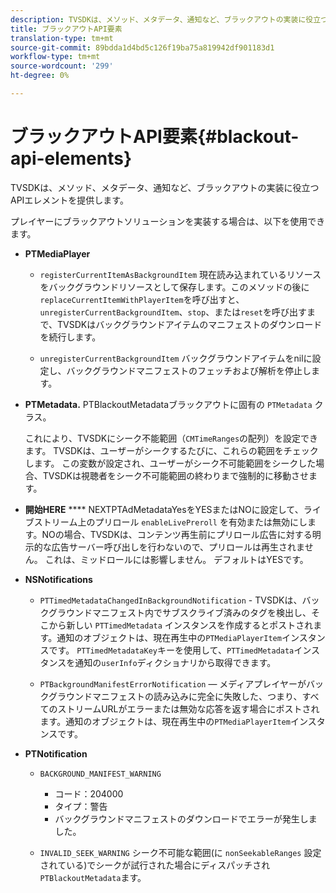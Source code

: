 ```yaml
---
description: TVSDKは、メソッド、メタデータ、通知など、ブラックアウトの実装に役立つAPIエレメントを提供します。
title: ブラックアウトAPI要素
translation-type: tm+mt
source-git-commit: 89bdda1d4bd5c126f19ba75a819942df901183d1
workflow-type: tm+mt
source-wordcount: '299'
ht-degree: 0%

---
```



# ブラックアウトAPI要素{#blackout-api-elements}

TVSDKは、メソッド、メタデータ、通知など、ブラックアウトの実装に役立つAPIエレメントを提供します。

プレイヤーにブラックアウトソリューションを実装する場合は、以下を使用できます。

* **PTMediaPlayer**

   * `registerCurrentItemAsBackgroundItem` 現在読み込まれているリソースをバックグラウンドリソースとして保存します。このメソッドの後に`replaceCurrentItemWithPlayerItem`を呼び出すと、`unregisterCurrentBackgroundItem`、`stop`、または`reset`を呼び出すまで、TVSDKはバックグラウンドアイテムのマニフェストのダウンロードを続行します。

   * `unregisterCurrentBackgroundItem` バックグラウンドアイテムをnilに設定し、バックグラウンドマニフェストのフェッチおよび解析を停止します。

* **PTMetadata.** PTBlackoutMetadataブラックアウトに固有の `PTMetadata` クラス。

   これにより、TVSDKにシーク不能範囲（`CMTimeRanges`の配列）を設定できます。 TVSDKは、ユーザーがシークするたびに、これらの範囲をチェックします。 この変数が設定され、ユーザーがシーク不可能範囲をシークした場合、TVSDKは視聴者をシーク不可能範囲の終わりまで強制的に移動させます。

* **開始HERE** **** NEXTPTAdMetadataYesをYESまたはNOに設定して、ライブストリーム上のプリロール `enableLivePreroll` を有効または無効にします。NOの場合、TVSDKは、コンテンツ再生前にプリロール広告に対する明示的な広告サーバー呼び出しを行わないので、プリロールは再生されません。 これは、ミッドロールには影響しません。 デフォルトはYESです。

* **NSNotifications**

   * `PTTimedMetadataChangedInBackgroundNotification` - TVSDKは、バックグラウンドマニフェスト内でサブスクライブ済みのタグを検出し、そこから新しい `PTTimedMetadata` インスタンスを作成するとポストされます。通知のオブジェクトは、現在再生中の`PTMediaPlayerItem`インスタンスです。 `PTTimedMetadataKey`キーを使用して、`PTTimedMetadata`インスタンスを通知の`userInfo`ディクショナリから取得できます。

   * `PTBackgroundManifestErrorNotification`  — メディアプレイヤーがバックグラウンドマニフェストの読み込みに完全に失敗した、つまり、すべてのストリームURLがエラーまたは無効な応答を返す場合にポストされます。通知のオブジェクトは、現在再生中の`PTMediaPlayerItem`インスタンスです。

* **PTNotification**

   * `BACKGROUND_MANIFEST_WARNING`

      * コード：204000
      * タイプ：警告
      * バックグラウンドマニフェストのダウンロードでエラーが発生しました。
   * `INVALID_SEEK_WARNING` シーク不可能な範囲(に `nonSeekableRanges` 設定されている)でシークが試行された場合にディスパッチされ `PTBlackoutMetadata`ます。